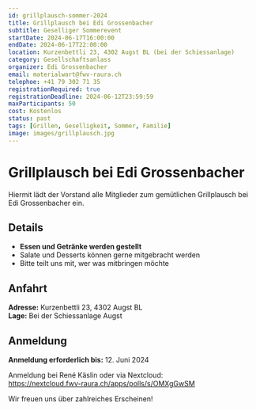```yaml
---
id: grillplausch-sommer-2024
title: Grillplausch bei Edi Grossenbacher
subtitle: Geselliger Sommerevent
startDate: 2024-06-17T16:00:00
endDate: 2024-06-17T22:00:00
location: Kurzenbettli 23, 4302 Augst BL (bei der Schiessanlage)
category: Gesellschaftsanlass
organizer: Edi Grossenbacher
email: materialwart@fwv-raura.ch
telephoe: +41 79 302 71 35
registrationRequired: true
registrationDeadline: 2024-06-12T23:59:59
maxParticipants: 50
cost: Kostenlos
status: past
tags: [Grillen, Geselligkeit, Sommer, Familie]
image: images/grillplausch.jpg
---
```


# Grillplausch bei Edi Grossenbacher

Hiermit lädt der Vorstand alle Mitglieder zum gemütlichen Grillplausch bei Edi Grossenbacher ein.

## Details

- **Essen und Getränke werden gestellt**
- Salate und Desserts können gerne mitgebracht werden
- Bitte teilt uns mit, wer was mitbringen möchte

## Anfahrt

**Adresse:** Kurzenbettli 23, 4302 Augst BL  
**Lage:** Bei der Schiessanlage Augst

## Anmeldung

**Anmeldung erforderlich bis:** 12. Juni 2024

Anmeldung bei René Käslin oder via Nextcloud:  
https://nextcloud.fwv-raura.ch/apps/polls/s/OMXgGwSM

Wir freuen uns über zahlreiches Erscheinen!

